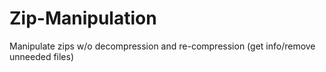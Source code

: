 # Zip-Manipulation
Manipulate zips w/o decompression and re-compression (get info/remove unneeded files)
